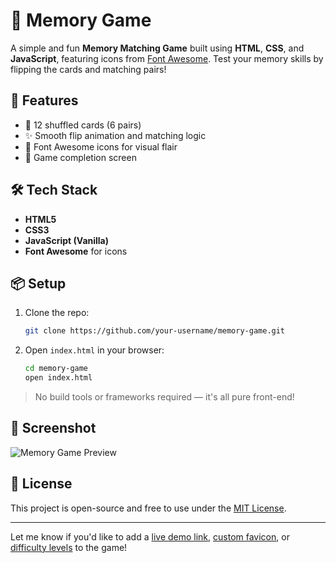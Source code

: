 # 🧠 Memory Game

A simple and fun **Memory Matching Game** built using **HTML**, **CSS**, and **JavaScript**, featuring icons from [Font Awesome](https://fontawesome.com/). Test your memory skills by flipping the cards and matching pairs!

## 🚀 Features

* 🎴 12 shuffled cards (6 pairs)
* ✨ Smooth flip animation and matching logic
* 🧩 Font Awesome icons for visual flair
* 🎉 Game completion screen

## 🛠️ Tech Stack

* **HTML5**
* **CSS3**
* **JavaScript (Vanilla)**
* **Font Awesome** for icons

## 📦 Setup

1. Clone the repo:

   ```bash
   git clone https://github.com/your-username/memory-game.git
   ```

2. Open `index.html` in your browser:

   ```bash
   cd memory-game
   open index.html
   ```

> No build tools or frameworks required — it's all pure front-end!

## 📸 Screenshot

![Memory Game Preview](screenshot.png)

## 📃 License

This project is open-source and free to use under the [MIT License](LICENSE).

---

Let me know if you'd like to add a [live demo link](f), [custom favicon](f), or [difficulty levels](f) to the game!
